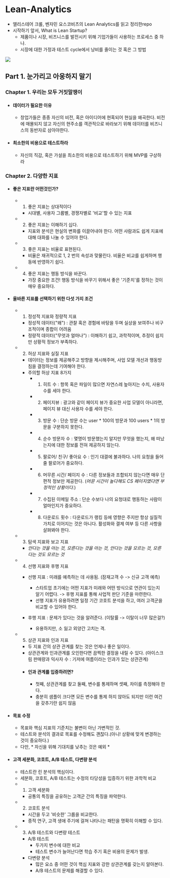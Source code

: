 # Lean-Analytics

- 앨리스테어 크롤, 벤자민 요스코비츠의 Lean Analytics를 읽고 정리한repo
- 시작하기 앞서, What is Lean Startup?
	- 제품이나 시장, 비즈니스를 발전시키 위해 기업가들이 사용하는 프로세스 중 하나.
	- 시장에 대한 가정과 테스트 cycle에서 낭비를 줄이는 것 혹은 그 방법

<img src = 'https://m.media-amazon.com/images/I/41Ib7M1JD9L.jpg'>

## Part 1. 눈가리고 아웅하지 말기

### Chapter 1. 우리는 모두 거짓말쟁이

- #### 데이터가 필요한 이유
	- 창업가들은 종종 자신의 비전, 혹은 아이디어에 현혹되어 현실을 왜곡한다. 비전에 매몰되지 않고 자신의 현주소를 객관적으로 바라보기 위해 데이터를 비즈니스의 동반자로 삼아야한다.
- #### 최소한의 비용으로 테스트하라
	- 자신의 직감, 혹은 가설을 최소한의 비용으로 테스트하기 위해 MVP를 구상하라 

### Chapter 2. 다양한 지표


- #### 좋은 지표란 어떤것인가?
	
	- 1. 좋은 지표는 상대적이다
		- 시대별, 사용자 그룹별, 경쟁자별로 '비교'할 수 있는 지표
	- 2. 좋은 지표는 이해하기 십다.
		- 지표와 분석은 현실의 변화를 이끌어내야 한다. 어떤 사람과도 쉽게 지표에 대해 대화를 나눌 수 있어야 한다.
	- 3. 좋은 지표는 비율로 표현된다.
		- 비율은 재귀적으로 1, 2 번의 속성과 맞물린다. 비율은 비교를 쉽게하며 행동에 반영하기 쉽다.
	- 4. 좋은 지표는 행동 방식을 바꾼다.
		- 가장 중요한 조건! 행동 방식을 바꾸기 위해서 좋은 '기준치'를 정하는 것이 매우 중요하다.

- #### 올바른 지표를 선택하기 위한 다섯 가지 조건

	- 1. 정성적 지표와 정량적 지표
		- 정성적 데이터("왜") : 관찰 혹은 경험에 바탕을 두며 실상을 보여주나 비구조적이며 종합이 어려움
		- 정량적 데이터("무엇과 얼마나") : 이해하기 쉽고, 과학적이며, 추정이 쉽지만 상황적 정보가 부족하다.

	- 2. 허상 지표와 실질 지표
		- 데이터는 정보를 제공해주고 방향을 제시해주며, 사업 모델 개선과 행동방침을 결정하는데 기여해야 한다.
		- 주의할 허상 지표 8가지
			- 1. 히트 수 : 항목 혹은 파일이 많으면 자연스레 높아지는 수치, 사용자 수를 세야 한다.
			- 2. 페이지뷰 : 광고와 같이 페이지 뷰가 중요한 사업 모델이 아니라면, 페이지 뷰 대신 사용자 수를 세야 한다.
			- 3. 방문 수 : 단순 방문 수는 user * 100의 방문과 100 users * 1의 방문을 구분하지 못한다.
			- 4. 순수 방문자 수 : 몇명이 방문했는지 알지만 무엇을 했는지, 왜 떠났는지에 대한 정보를 전혀 제공하지 않는다.
			- 5. 팔로어/ 친구/ 좋아요 수 : 인기 대결에 불과하다. 나의 요청을 들어줄 팔로어가 중요하다.
			- 6. 머무른 시간/ 페이지 수 : 다른 정보들과 조합되지 않는다면 매우 단편적 정보만 제공한다. (*머문 시간이 높다해도 CS 페이지였다면 부정적인 상황이다.*)
			- 7. 수집된 이메일 주소 : 단순 수보다 나의 요청대로 행동하는 사람이 얼마인지가 중요하다.
			- 8. 다운로드 횟수 : 다운로드가 랭킹 등에 영향은 주지만 항상 실질적 가치로 이어지는 것은 아니다. 활성화와 결제 여부 등 다른 사항을 살펴봐야 한다.

	- 3. 탐색 지표와 보고 지표
		- *안다는 것을 아는 것, 모른다는 것을 아는 것, 안다는 것을 모르는 것, 모른다는 것도 모르는 것*
	
	- 4. 선행 지표와 후행 지표
		- 선행 지표 : 미래를 예측하는 데 사용됨. (잠재고객 수 -> 신규 고객 예측)
			- 스타트업 초기에는 어떤 지표가 미래와 어떤 방식으로 연관이 있는지 알기 어렵다. -> 후행 지표를 통해 사업적 판단 기준을 마련한다.
			- 선행 지표가 유용하려면 일정 기간 코호트 분석을 하고, 여러 고객군을 비교할 수 있어야 한다.

		- 후행 지표 : 문제가 있다는 것을 알려준다. (이탈률 -> 이탈이 너무 많은걸?)
			- 유용하지만, 소 잃고 외양간 고치는 격.

	- 5. 상관 지표와 인과 지표
		- 두 지표 간의 상관 관계를 찾는 것은 언제나 좋은 일이다.
		- 상관관계와 인과관계를 오인한다면 끔찍한 결정을 내릴 수 있다. (아이스크림 판매량과 익사자 수 : 기저에 여름이라는 인과가 있는 상관관계)
		- #### 인과 관계를 입증하려면?
			- 첫째, 상관관계를 찾고 둘째,  변수를 통제하며 셋째,  차이를 측정해야 한다.
			- 충분히 샘플이 크다면 모든 변수를 통제 하지 않아도 되지만 이런 여건을 갖추기란 쉽지 않음

- #### 목표 수정

	- 목표와 핵심 지표의 기준치는 불변이 아닌 가변적인 것.
	- 테스트와 분석의 결과로 목표를 수정해도 괜찮다.(아니! 상황에 맞게 변경하는 것이 중요하다.)
	- 다만, * 자신을 위해 기대치를 낮추는 것은 예외 *

- #### 고객 세분화, 코호트, A/B 테스트, 다변량 분석

	- 테스트란 린 분석의 핵심이다.
	- 세분화, 코호트, A/B 테스트는 수정의 타당성을 입증하기 위한 과학적 비교
	- 1. 고객 세분화
		- 공통의 특징을 공유하는 고객군 간의 특징을 파악한다.
	- 2. 코호트 분석
		- 시간을 두고 '비슷한' 그룹을 비교한다.
		- 종적 연구, 고객 생애 주기에 걸쳐 나타나는 패턴을 명확히 이해할 수 있다.
	- 3. A/B 테스트와 다변량 테스트
		- A/B 테스트
			- 두가지 변수에 대한 비교
			- 테스트 변수가 늘어난다면 학습 주기 혹은 비용의 문제가 발생.
		- 다변량 분석
			- 많은 요소 중 어떤 것이 핵심 지표와 강한 상관관계를 갖는지 알아본다.
			- A/B 테스트의 문제를 해결할 수 있다.

		
